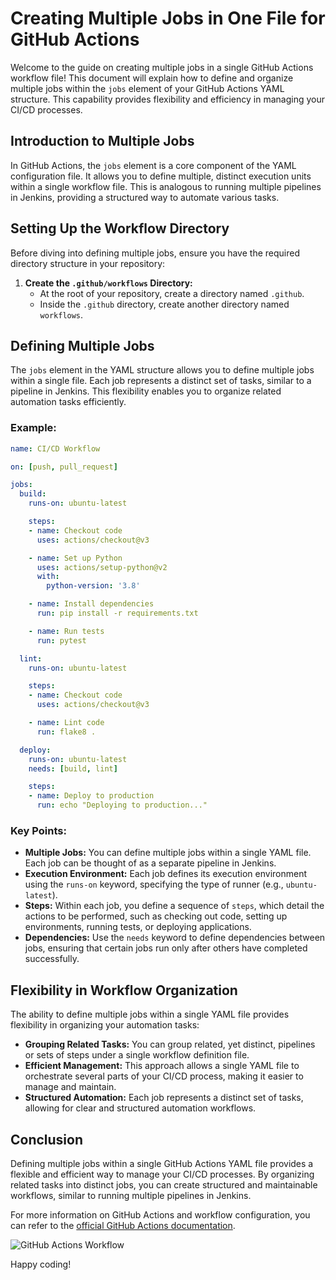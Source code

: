 # Creating Multiple Jobs in One File for GitHub Actions

Welcome to the guide on creating multiple jobs in a single GitHub Actions workflow file! This document will explain how to define and organize multiple jobs within the `jobs` element of your GitHub Actions YAML structure. This capability provides flexibility and efficiency in managing your CI/CD processes.

## Introduction to Multiple Jobs

In GitHub Actions, the `jobs` element is a core component of the YAML configuration file. It allows you to define multiple, distinct execution units within a single workflow file. This is analogous to running multiple pipelines in Jenkins, providing a structured way to automate various tasks.

## Setting Up the Workflow Directory

Before diving into defining multiple jobs, ensure you have the required directory structure in your repository:

1. **Create the `.github/workflows` Directory:**
   - At the root of your repository, create a directory named `.github`.
   - Inside the `.github` directory, create another directory named `workflows`.

## Defining Multiple Jobs

The `jobs` element in the YAML structure allows you to define multiple jobs within a single file. Each job represents a distinct set of tasks, similar to a pipeline in Jenkins. This flexibility enables you to organize related automation tasks efficiently.

### Example:

```yaml
name: CI/CD Workflow

on: [push, pull_request]

jobs:
  build:
    runs-on: ubuntu-latest

    steps:
    - name: Checkout code
      uses: actions/checkout@v3

    - name: Set up Python
      uses: actions/setup-python@v2
      with:
        python-version: '3.8'

    - name: Install dependencies
      run: pip install -r requirements.txt

    - name: Run tests
      run: pytest

  lint:
    runs-on: ubuntu-latest

    steps:
    - name: Checkout code
      uses: actions/checkout@v3

    - name: Lint code
      run: flake8 .

  deploy:
    runs-on: ubuntu-latest
    needs: [build, lint]

    steps:
    - name: Deploy to production
      run: echo "Deploying to production..."
```

### Key Points:

- **Multiple Jobs:** You can define multiple jobs within a single YAML file. Each job can be thought of as a separate pipeline in Jenkins.
- **Execution Environment:** Each job defines its execution environment using the `runs-on` keyword, specifying the type of runner (e.g., `ubuntu-latest`).
- **Steps:** Within each job, you define a sequence of `steps`, which detail the actions to be performed, such as checking out code, setting up environments, running tests, or deploying applications.
- **Dependencies:** Use the `needs` keyword to define dependencies between jobs, ensuring that certain jobs run only after others have completed successfully.

## Flexibility in Workflow Organization

The ability to define multiple jobs within a single YAML file provides flexibility in organizing your automation tasks:

- **Grouping Related Tasks:** You can group related, yet distinct, pipelines or sets of steps under a single workflow definition file.
- **Efficient Management:** This approach allows a single YAML file to orchestrate several parts of your CI/CD process, making it easier to manage and maintain.
- **Structured Automation:** Each job represents a distinct set of tasks, allowing for clear and structured automation workflows.

## Conclusion

Defining multiple jobs within a single GitHub Actions YAML file provides a flexible and efficient way to manage your CI/CD processes. By organizing related tasks into distinct jobs, you can create structured and maintainable workflows, similar to running multiple pipelines in Jenkins.

For more information on GitHub Actions and workflow configuration, you can refer to the [official GitHub Actions documentation](https://docs.github.com/en/actions).

![GitHub Actions Workflow](https://docs.github.com/assets/images/help/images/overview-actions-architecture.png)

Happy coding!
